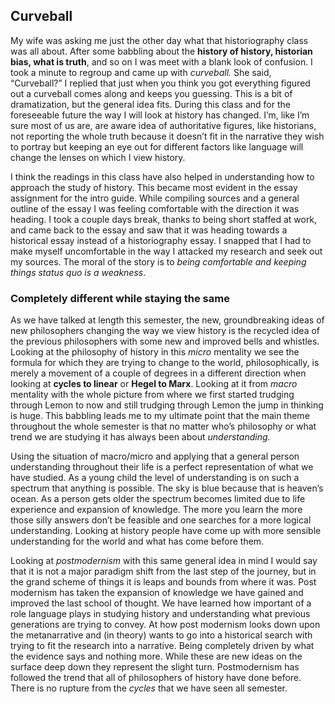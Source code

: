 ## Curveball

My wife was asking me just the other day what that historiography class was all about. After some babbling about the **history of history, historian bias, what is truth**, and so on I was meet with a blank look of confusion. I took a minute to regroup and came up with _curveball._ She said, “Curveball?” I replied that just when you think you got everything figured out a curveball comes along and keeps you guessing. This is a bit of dramatization, but the general idea fits. During this class and for the foreseeable future the way I will look at history has changed. I’m, like I’m sure most of us are, are aware idea of authoritative figures, like historians, not reporting the whole truth because it doesn’t fit in the narrative they wish to portray but keeping an eye out for different factors like language will change the lenses on which I view history. 

I think the readings in this class have also helped in understanding how to approach the study of history. This became most evident in the essay assignment for the intro guide. While compiling sources and a general outline of the essay I was feeling comfortable with the direction it was heading. I took a couple days break, thanks to being short staffed at work, and came back to the essay and saw that it was heading towards a historical essay instead of a historiography essay. I snapped that I had to make myself uncomfortable in the way I attacked my research and seek out my sources. The moral of the story is to _being comfortable and keeping things status quo is a weakness_. 

### Completely different while staying the same

As we have talked at length this semester, the new, groundbreaking ideas of new philosophers changing the way we view history is the recycled idea of the previous philosophers with some new and improved bells and whistles. Looking at the philosophy of history in this _micro_ mentality we see the formula for which they are trying to change to the world, philosophically, is merely a movement of a couple of degrees in a different direction when looking at **cycles to linear** or **Hegel to Marx**. Looking at it from _macro_ mentality with the whole picture from where we first started trudging through Lemon to now and still trudging through Lemon the jump in thinking is huge. This babbling leads me to my ultimate point that the main theme throughout the whole semester is that no matter who’s philosophy or what trend we are studying it has always been about _understanding._  

Using the situation of macro/micro and applying that a general person understanding throughout their life is a perfect representation of what we have studied. As a young child the level of understanding is on such a spectrum that anything is possible. The sky is blue because that is heaven’s ocean. As a person gets older the spectrum becomes limited due to life experience and expansion of knowledge. The more you learn the more those silly answers don’t be feasible and one searches for a more logical understanding. Looking at history people have come up with more sensible understanding for the world and what has come before them.  

Looking at _postmodernism_ with this same general idea in mind I would say that it is not a major paradigm shift from the last step of the journey, but in the grand scheme of things it is leaps and bounds from where it was. Post modernism has taken the expansion of knowledge we have gained and improved the last school of thought. We have learned how important of a role language plays in studying history and understanding what previous generations are trying to convey. At how post modernism looks down upon the metanarrative and (in theory) wants to go into a historical search with trying to fit the research into a narrative. Being completely driven by what the evidence says and nothing more. While these are new ideas on the surface deep down they represent the slight turn. Postmodernism has followed the trend that all of philosophers of history have done before. There is no rupture from the _cycles_ that we have seen all semester.  
